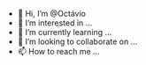 - 👋 Hi, I’m @Octávio
- 👀 I’m interested in ...
- 🌱 I’m currently learning ...
- 💞️ I’m looking to collaborate on ...
- 📫 How to reach me ...

<!---
Salebier/Salebier is a ✨ special ✨ repository because its `README.md` (this file) appears on your GitHub profile.
You can click the Preview link to take a look at your changes.
--->
